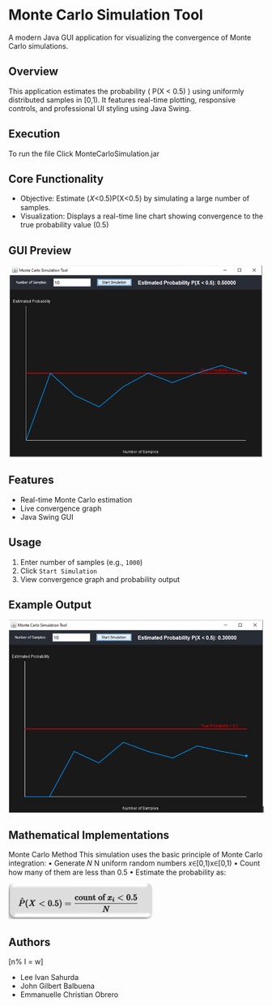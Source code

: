 # Monte Carlo Simulation Tool

A modern Java GUI application for visualizing the convergence of Monte Carlo simulations.

## Overview

This application estimates the probability \( P(X < 0.5) \) using uniformly distributed samples in [0,1). It features real-time plotting, responsive controls, and professional UI styling using Java Swing.

## Execution

To run the file Click MonteCarloSimulation.jar

## Core Functionality

- Objective: Estimate (𝑋<0.5)P(X<0.5) by simulating a large number of samples.
- Visualization: Displays a real-time line chart showing convergence to the true probability value (0.5)

## GUI Preview
![GUI Preview](Screenshot/Gui-Preview.png)


## Features

- Real-time Monte Carlo estimation
- Live convergence graph
- Java Swing GUI

## Usage

1. Enter number of samples (e.g., `1000`)
2. Click `Start Simulation`
3. View convergence graph and probability output

## Example Output
![GUI Preview](Screenshot/Example-Output.png)

## Mathematical Implementations
Monte Carlo Method
This simulation uses the basic principle of Monte Carlo integration:
•	Generate 𝑁 N uniform random numbers 𝑥∈[0,1)x∈[0,1)
•	Count how many of them are less than 0.5
•	Estimate the probability as: 

![Formula](Screenshot/Formula.png)

## Authors
[n% I = w]
- Lee Ivan Sahurda  
- John Gilbert Balbuena  
- Emmanuelle Christian Obrero
